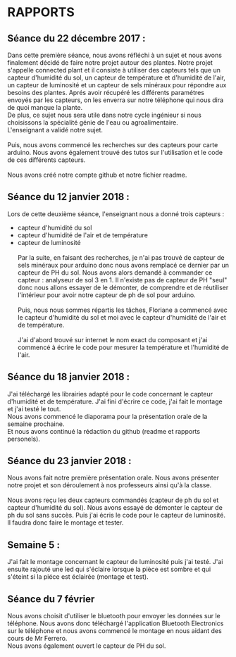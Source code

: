 
<h1> RAPPORTS </h1>

<h2> Séance du 22 décembre 2017 : </h2>

Dans cette première séance, nous avons réfléchi à un sujet et nous avons finalement décidé de faire notre projet autour des plantes. Notre projet s'appelle connected plant et il consiste à utiliser des capteurs tels que un capteur d'humidité du sol, un capteur de température et d'humidité de l'air, un capteur de luminosité et un capteur de sels minéraux pour répondre aux besoins des plantes. Aprés avoir récupéré les différents paramétres envoyés par les capteurs, on les enverra sur notre téléphone qui nous dira de quoi manque la plante. </br>
De plus, ce sujet nous sera utile dans notre cycle ingénieur si nous choisissons la spécialité génie de l'eau ou agroalimentaire.<br>
L'enseignant a validé notre sujet. </br> </br>
Puis, nous avons commencé les recherches sur des capteurs pour carte arduino. Nous avons également trouvé des tutos sur l'utilisation et le code de ces différents capteurs.</br> </br>
Nous avons créé notre compte github et notre fichier readme.

<h2> Séance du 12 janvier 2018 : </h2>

Lors de cette deuxième séance, l'enseignant nous a donné trois capteurs : 
- capteur d'humidité du sol
- capteur d'humidité de l'air et de température
- capteur de luminosité </br></br>
Par la suite, en faisant des recherches, je n'ai pas trouvé de capteur de sels minéraux pour arduino donc nous avons remplacé ce dernier par un capteur de PH du sol. Nous avons alors demandé à commander ce capteur : analyseur de sol 3 en 1. Il n'existe pas de capteur de PH "seul" donc nous allons essayer de le démonter, de comprendre et de réutiliser l'intérieur pour avoir notre capteur de ph de sol pour arduino.</br> </br>
Puis, nous nous sommes répartis les tâches, Floriane a commencé avec le capteur d'humidité du sol et moi avec le capteur d'humidité de l'air et de température. </br> </br>
J'ai d'abord trouvé sur internet le nom exact du composant et j'ai commencé à écrire le code pour mesurer la température et l'humidité de l'air.

<h2> Séance du 18 janvier 2018 : </h2>

J'ai téléchargé les librairies adapté pour le code concernant le capteur d'humidité et de température.
J'ai fini d'écrire ce code, j'ai fait le montage et j'ai testé le tout. </br>  Nous avons commencé le diaporama pour la présentation orale de la semaine prochaine. </br> Et nous avons continué la rédaction du github (readme et rapports personels).

<h2> Séance du 23 janvier 2018 : </h2>

Nous avons fait notre première présentation orale. Nous avons présenter notre projet et son déroulement à nos professeurs ainsi qu'à la classe. </br> </br>
Nous avons reçu les deux capteurs commandés (capteur de ph du sol et capteur d'humidité du sol). Nous avons essayé de démonter le capteur de ph du sol sans succès. Puis j'ai écris le code pour le capteur de luminosité. Il faudra donc faire le montage et tester.

<h2> Semaine 5 : </h2>

J'ai fait le montage concernant le capteur de luminosité puis j'ai testé. J'ai ensuite rajouté une led qui s'éclaire lorsque la pièce est sombre et qui s'éteint si la piéce est éclairée (montage et test).

<h2> Séance du 7 février </h2>

Nous avons choisit d'utiliser le bluetooth pour envoyer les données sur le téléphone. Nous avons donc téléchargé l'application Bluetooth Electronics sur le téléphone et nous avons commencé le montage en nous aidant des cours de Mr Ferrero. </br> 
Nous avons également ouvert le capteur de PH du sol.
